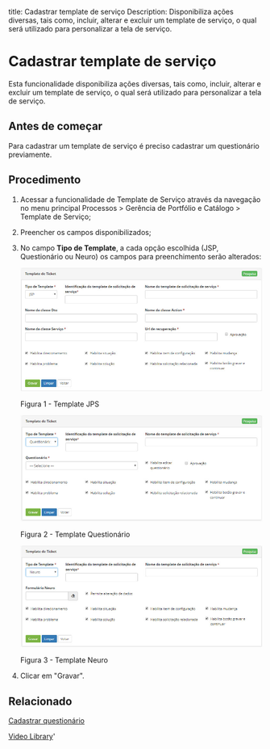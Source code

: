 title: Cadastrar template de serviço
Description: Disponibiliza ações diversas, tais como, incluir, alterar e excluir um template de serviço, o qual será utilizado para personalizar a tela de serviço.
# Cadastrar template de serviço

Esta funcionalidade disponibiliza ações diversas, tais como, incluir, alterar e
excluir um template de serviço, o qual será utilizado para personalizar a tela
de serviço.

Antes de começar
-------------

Para cadastrar um template de serviço é preciso cadastrar um questionário
previamente.

Procedimento
-----------

1.  Acessar a funcionalidade de Template de Serviço através da navegação no
    menu principal Processos \> Gerência de Portfólio e Catálogo \> Template de
    Serviço;

2.  Preencher os campos disponibilizados;

3.  No campo  **Tipo de Template**, a cada opção escolhida (JSP, Questionário ou Neuro) os campos para preenchimento serão alterados:

    ![figura1](images/template-1.jpg)

    Figura 1 - Template JPS


    ![figura1](images/template-2.jpg)

    Figura 2 - Template Questionário


    ![figura1](images/template-3.jpg)

    Figura 3 - Template Neuro

4.  Clicar em "Gravar".

Relacionado
-----------

[Cadastrar questionário](/pt-br/citsmart-platform-9/platform-administration/questionnaires/questionaires-management/register-questionnaire.html)


<i class='fa fa-youtube-play  fa-2x' style='color:#97ce17;vertical-align: middle;'> </i> [Video Library](https://www.youtube.com/playlist?list=PLB5qK2uzf2RPUBXWp7r7A0YUQY07qkSrO)'

<!-- !!! tip "About"

    <b>Product/Version:</b> CITSmart | 9.00 &nbsp;&nbsp;
    <b>Updated:</b>01/16/2019 - Anna Martins

